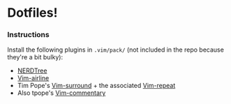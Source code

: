 # Dotfiles!
### Instructions
Install the following plugins in `.vim/pack/` (not included in the repo because they're a bit bulky):
- [NERDTree](https://github.com/preservim/nerdtree)
- [Vim-airline](https://github.com/vim-airline/vim-airline)
- Tim Pope's [Vim-surround](https://github.com/tpope/vim-surround) + the associated [Vim-repeat](https://github.com/tpope/vim-repeat)
- Also tpope's [Vim-commentary](https://github.com/tpope/vim-commentary)
